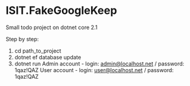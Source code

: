 # ISIT.FakeGoogleKeep
Small todo project on dotnet core 2.1

Step by step:
1. cd path_to_project
2. dotnet ef database update
3. dotnet run
Admin account - login: admin@localhost.net / password: 1qaz!QAZ
User account - login: user@localhost.net / password: 1qaz!QAZ
